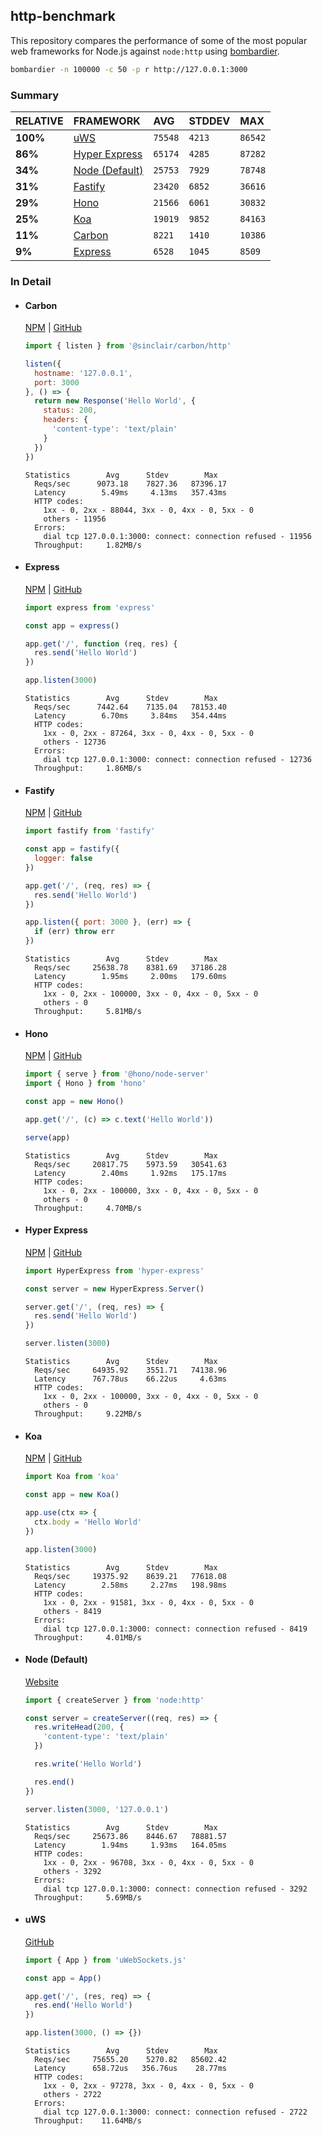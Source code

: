 ## http-benchmark

This repository compares the performance of some of the most popular web frameworks for Node.js against `node:http` using [bombardier](https://github.com/codesenberg/bombardier).

```bash
bombardier -n 100000 -c 50 -p r http://127.0.0.1:3000
```

### Summary

| RELATIVE | FRAMEWORK | AVG | STDDEV | MAX |
| :--- | :--- | :--- | :--- | :--- |
| **100%** | [uWS](#uws) | `75548` | `4213` | `86542` |
| **86%** | [Hyper Express](#hyper-express) | `65174` | `4285` | `87282` |
| **34%** | [Node (Default)](#node-default) | `25753` | `7929` | `78748` |
| **31%** | [Fastify](#fastify) | `23420` | `6852` | `36616` |
| **29%** | [Hono](#hono) | `21566` | `6061` | `30832` |
| **25%** | [Koa](#koa) | `19019` | `9852` | `84163` |
| **11%** | [Carbon](#carbon) | `8221` | `1410` | `10386` |
| **9%** | [Express](#express) | `6528` | `1045` | `8509` |


### In Detail

- #### Carbon
  [NPM](https://npmjs.com/@sinclair/carbon) | [GitHub](https://github.com/sinclairzx81/carbon)
  ```js
  import { listen } from '@sinclair/carbon/http'

  listen({
    hostname: '127.0.0.1',
    port: 3000
  }, () => {
    return new Response('Hello World', {
      status: 200,
      headers: {
        'content-type': 'text/plain'
      }
    })
  })
  ```

  ```
  Statistics        Avg      Stdev        Max
    Reqs/sec      9073.18    7827.36   87396.17
    Latency        5.49ms     4.13ms   357.43ms
    HTTP codes:
      1xx - 0, 2xx - 88044, 3xx - 0, 4xx - 0, 5xx - 0
      others - 11956
    Errors:
      dial tcp 127.0.0.1:3000: connect: connection refused - 11956
    Throughput:     1.82MB/s
  ```

- #### Express
  [NPM](https://npmjs.com/express) | [GitHub](https://github.com/expressjs/express)
  ```js
  import express from 'express'

  const app = express()

  app.get('/', function (req, res) {
    res.send('Hello World')
  })

  app.listen(3000)
  ```

  ```
  Statistics        Avg      Stdev        Max
    Reqs/sec      7442.64    7135.04   78153.40
    Latency        6.70ms     3.84ms   354.44ms
    HTTP codes:
      1xx - 0, 2xx - 87264, 3xx - 0, 4xx - 0, 5xx - 0
      others - 12736
    Errors:
      dial tcp 127.0.0.1:3000: connect: connection refused - 12736
    Throughput:     1.86MB/s
  ```

- #### Fastify
  [NPM](https://npmjs.com/fastify) | [GitHub](https://github.com/fastify/fastify)
  ```js
  import fastify from 'fastify'

  const app = fastify({
    logger: false
  })

  app.get('/', (req, res) => {
    res.send('Hello World')
  })

  app.listen({ port: 3000 }, (err) => {
    if (err) throw err
  })
  ```

  ```
  Statistics        Avg      Stdev        Max
    Reqs/sec     25638.78    8381.69   37186.28
    Latency        1.95ms     2.00ms   179.60ms
    HTTP codes:
      1xx - 0, 2xx - 100000, 3xx - 0, 4xx - 0, 5xx - 0
      others - 0
    Throughput:     5.81MB/s
  ```

- #### Hono
  [NPM](https://npmjs.com/hono) | [GitHub](https://github.com/honojs/hono)
  ```js
  import { serve } from '@hono/node-server'
  import { Hono } from 'hono'

  const app = new Hono()

  app.get('/', (c) => c.text('Hello World'))

  serve(app)
  ```

  ```
  Statistics        Avg      Stdev        Max
    Reqs/sec     20817.75    5973.59   30541.63
    Latency        2.40ms     1.92ms   175.17ms
    HTTP codes:
      1xx - 0, 2xx - 100000, 3xx - 0, 4xx - 0, 5xx - 0
      others - 0
    Throughput:     4.70MB/s
  ```

- #### Hyper Express
  [NPM](https://npmjs.com/hyper-express) | [GitHub](https://github.com/kartikk221/hyper-express)
  ```js
  import HyperExpress from 'hyper-express'

  const server = new HyperExpress.Server()

  server.get('/', (req, res) => {
    res.send('Hello World')
  })

  server.listen(3000)
  ```

  ```
  Statistics        Avg      Stdev        Max
    Reqs/sec     64935.92    3551.71   74138.96
    Latency      767.78us    66.22us     4.63ms
    HTTP codes:
      1xx - 0, 2xx - 100000, 3xx - 0, 4xx - 0, 5xx - 0
      others - 0
    Throughput:     9.22MB/s
  ```

- #### Koa
  [NPM](https://npmjs.com/koa) | [GitHub](https://github.com/koajs/koa)
  ```js
  import Koa from 'koa'

  const app = new Koa()

  app.use(ctx => {
    ctx.body = 'Hello World'
  })

  app.listen(3000)
  ```

  ```
  Statistics        Avg      Stdev        Max
    Reqs/sec     19375.92    8639.21   77618.08
    Latency        2.58ms     2.27ms   198.98ms
    HTTP codes:
      1xx - 0, 2xx - 91581, 3xx - 0, 4xx - 0, 5xx - 0
      others - 8419
    Errors:
      dial tcp 127.0.0.1:3000: connect: connection refused - 8419
    Throughput:     4.01MB/s
  ```

- #### Node (Default)
  [Website](https://nodejs.org/api/http.html)
  ```js
  import { createServer } from 'node:http'

  const server = createServer((req, res) => {
    res.writeHead(200, {
      'content-type': 'text/plain'
    })

    res.write('Hello World')

    res.end()
  })

  server.listen(3000, '127.0.0.1')
  ```

  ```
  Statistics        Avg      Stdev        Max
    Reqs/sec     25673.86    8446.67   78881.57
    Latency        1.94ms     1.93ms   164.05ms
    HTTP codes:
      1xx - 0, 2xx - 96708, 3xx - 0, 4xx - 0, 5xx - 0
      others - 3292
    Errors:
      dial tcp 127.0.0.1:3000: connect: connection refused - 3292
    Throughput:     5.69MB/s
  ```

- #### uWS
  [GitHub](https://github.com/uNetworking/uWebSockets.js)
  ```js
  import { App } from 'uWebSockets.js'

  const app = App()

  app.get('/', (res, req) => {
    res.end('Hello World')
  })

  app.listen(3000, () => {})
  ```

  ```
  Statistics        Avg      Stdev        Max
    Reqs/sec     75655.20    5270.82   85602.42
    Latency      658.72us   356.76us    28.77ms
    HTTP codes:
      1xx - 0, 2xx - 97278, 3xx - 0, 4xx - 0, 5xx - 0
      others - 2722
    Errors:
      dial tcp 127.0.0.1:3000: connect: connection refused - 2722
    Throughput:    11.64MB/s
  ```


